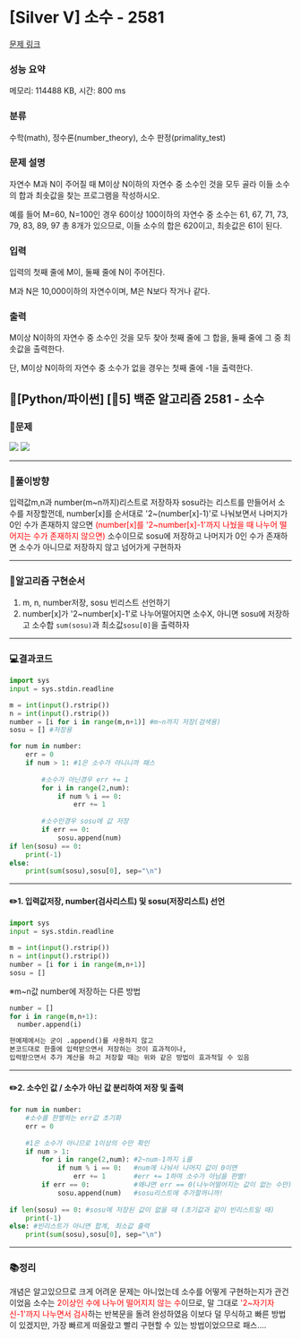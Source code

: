 # [Silver V] 소수 - 2581 

[문제 링크](https://www.acmicpc.net/problem/2581) 

### 성능 요약

메모리: 114488 KB, 시간: 800 ms

### 분류

수학(math), 정수론(number_theory), 소수 판정(primality_test)

### 문제 설명

<p>자연수 M과 N이 주어질 때 M이상 N이하의 자연수 중 소수인 것을 모두 골라 이들 소수의 합과 최솟값을 찾는 프로그램을 작성하시오.</p>

<p>예를 들어 M=60, N=100인 경우 60이상 100이하의 자연수 중 소수는 61, 67, 71, 73, 79, 83, 89, 97 총 8개가 있으므로, 이들 소수의 합은 620이고, 최솟값은 61이 된다.</p>

### 입력 

 <p>입력의 첫째 줄에 M이, 둘째 줄에 N이 주어진다.</p>

<p>M과 N은 10,000이하의 자연수이며, M은 N보다 작거나 같다.</p>

### 출력 

 <p>M이상 N이하의 자연수 중 소수인 것을 모두 찾아 첫째 줄에 그 합을, 둘째 줄에 그 중 최솟값을 출력한다. </p>

<p>단, M이상 N이하의 자연수 중 소수가 없을 경우는 첫째 줄에 -1을 출력한다.</p>

## 📖[Python/파이썬] [🥈5] 백준 알고리즘 2581 - 소수
### 📜문제
![](https://velog.velcdn.com/images/keynene/post/187d93f8-d91f-472c-887e-f9e2fd9ac28d/image.png)
![](https://velog.velcdn.com/images/keynene/post/da6f9d79-2884-42f7-a236-d0e17b0ca3f4/image.png)

* * *

### 📕풀이방향
입력값m,n과 number(m~n까지)리스트로 저장하자
sosu라는 리스트를 만들어서 소수를 저장할껀데,
number[x]를 순서대로 '2~(number[x]-1)'로 나눠보면서 나머지가 0인 수가 존재하지 않으면
<span style="color:red">(number[x]를 '2~number[x]-1'까지 나눴을 때 나누어 떨어지는 수가 존재하지 않으면)</span> 
소수이므로 sosu에 저장하고
나머지가 0인 수가 존재하면 소수가 아니므로 저장하지 않고 넘어가게 구현하자

* * *

### 📝알고리즘 구현순서
1. m, n, number저장, sosu 빈리스트 선언하기
2. number[x]가 '2~number[x]-1'로 나누어떨어지면 소수X, 아니면 sosu에 저장하고
   소수합 <code>sum(sosu)</code>과 최소값<code>sosu[0]</code>을 출력하자
   
* * *

### 💻결과코드
```python
import sys
input = sys.stdin.readline

m = int(input().rstrip())
n = int(input().rstrip())
number = [i for i in range(m,n+1)] #m~n까지 저장(검색용)
sosu = [] #저장용

for num in number:
    err = 0
    if num > 1: #1은 소수가 아니니까 패스
    
    	#소수가 아닌경우 err += 1
        for i in range(2,num):
            if num % i == 0:
                err += 1
                
        #소수인경우 sosu에 값 저장
        if err == 0:
            sosu.append(num)
if len(sosu) == 0:
    print(-1)
else:
    print(sum(sosu),sosu[0], sep="\n")
```

* * *

#### ✏️1. 입력값저장, number(검사리스트) 및 sosu(저장리스트) 선언
```python
import sys
input = sys.stdin.readline

m = int(input().rstrip())
n = int(input().rstrip())
number = [i for i in range(m,n+1)]
sosu = []

```
※m~n값 number에 저장하는 다른 방법
```python
number = []
for i in range(m,n+1):
  number.append(i)

현예제에서는 굳이 .append()를 사용하지 않고 
본코드대로 한줄에 입력받으면서 저장하는 것이 효과적이나,
입력받으면서 추가 계산을 하고 저장할 때는 위와 같은 방법이 효과적일 수 있음
```

* * *

#### ✏️2. 소수인 값 / 소수가 아닌 값 분리하여 저장 및 출력
```python
for num in number:
	#소수를 판별하는 err값 초기화
    err = 0
    
    #1은 소수가 아니므로 1이상의 수만 확인
    if num > 1:
        for i in range(2,num): #2~num-1까지 i를
            if num % i == 0:   #num에 나눠서 나머지 값이 0이면
                err += 1       #err += 1하여 소수가 아님을 판별!
        if err == 0:           #왜냐면 err == 0(나누어떨어지는 값이 없는 수만)
            sosu.append(num)   #sosu리스트에 추가할꺼니까!
            
if len(sosu) == 0: #sosu에 저장된 값이 없을 때 (초기값과 같이 빈리스트일 때)
    print(-1)
else: #빈리스트가 아니면 합계, 최소값 출력
    print(sum(sosu),sosu[0], sep="\n")
```

* * *

### 📚정리
개념은 알고있으므로 크게 어려운 문제는 아니었는데 소수를 어떻게 구현하는지가 관건이었음
소수는 <span style="color:red">2이상인 수에 나누어 떨어지지 않는 수</span>이므로, 
말 그대로 <span style="color:red">'2~자기자신-1'까지 나누면서 검사</span>하는 반복문을 돌려 완성하였음
이보다 덜 무식하고 빠른 방법이 있겠지만, 
가장 빠르게 떠올랐고 빨리 구현할 수 있는 방법이었으므로 패스....